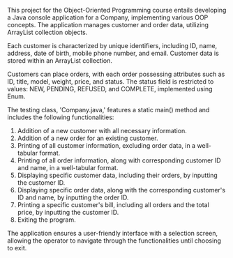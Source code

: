 This project for the Object-Oriented Programming course entails developing a Java console application for a Company, implementing various OOP concepts. The application manages customer and order data, utilizing ArrayList collection objects.

Each customer is characterized by unique identifiers, including ID, name, address, date of birth, mobile phone number, and email. Customer data is stored within an ArrayList collection.

Customers can place orders, with each order possessing attributes such as ID, title, model, weight, price, and status. The status field is restricted to values: NEW, PENDING, REFUSED, and COMPLETE, implemented using Enum.

The testing class, 'Company.java,' features a static main() method and includes the following functionalities:

1. Addition of a new customer with all necessary information.
2. Addition of a new order for an existing customer.
3. Printing of all customer information, excluding order data, in a well-tabular format.
4. Printing of all order information, along with corresponding customer ID and name, in a well-tabular format.
5. Displaying specific customer data, including their orders, by inputting the customer ID.
6. Displaying specific order data, along with the corresponding customer's ID and name, by inputting the order ID.
7. Printing a specific customer's bill, including all orders and the total price, by inputting the customer ID.
8. Exiting the program.

The application ensures a user-friendly interface with a selection screen, allowing the operator to navigate through the functionalities until choosing to exit.
